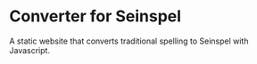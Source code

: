 # Converter for Seinspel

A static website that converts traditional spelling to Seinspel with Javascript.
